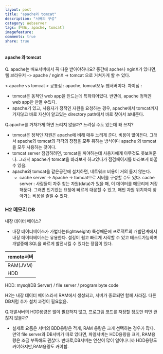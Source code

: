 ```yaml
---
layout: post
title: "apache와 tomcat"
description: "서버의 구성"
category: Webserver
tags: [배포, apache, tomcat]
imagefeature: 
comments: true
share: true
---
```

#### apache 와 tomcat

Q. apache는 배포서버에서 꼭 다운 받아야하나요?
중간에 apche나 nginX가 있다면, 웹 브라우저 -> apache / nginX -> tomcat 으로 거쳐가게 할 수 있다.

< apache vs tomcat >
공통점 : apache, tomcat모두 웹서버이다. 
차이점 : 
* tomcat은 동적인 web app을 만드는데 특화되어있다. 반면에, apache 정적인 web app만 만들 수있다.
* apache기 있고, 사용자가 정적인 자원을 요청하는 경우, apache에서 tomcat까지 가지않고 바로 자신이 알고있는 directory path에서 바로 찾아서 보내준다.

  
Q.apache를 거쳐가게 하면 느리지 않을까? 느려질 수도 있는데 왜 쓰지?
* tomcat은 정적인 자원은 apache에 비해 매우 느리게 준다. 비용이 많이든다. 그래서 apache와 tomcat의 각각의 장점을 모두 취하는 방식이다 apache 와 tomcat을 모두 사용하는 것이다.
* tomcat server 점검하려면, tomcat을 꺼야하는데 사용자에게 아무것도 못보여준다.
그래서 apache가 tomcat을 바라보게 하고있다가 점검페이지를 바라보게 바꿀 수 있음.
* apache와 tomcat을 같은공간에 설치하면, 네트워크 비용이 거의 들지 않는다. 
  * cache server -> Apache -> tomcat으로 서버를 구성할 수도 있다. 
  cache server : 사람들이 자주 찾는 자원(data)가 있을 때, 이 데이터를 메모리에 저장해둔다. 그러면 인기있는 요청에 빠르게 대응할 수 있고, 매번 자원 위치까지 찾아가는 비용을 줄일 수 있다.


### H2 메모리 DB

내장 데이터 베이스? 
* 내장 데이터베이스가 가볍다는(lightweight) 특성때문에 프로젝트의 개발단계에서 내장 데이터베이스는 유용한다. 설정이 쉽고 빠르게 시작할 수 있고 테스트가능하며 개발중에 SQL을 빠르게 발전시킬 수 있다는 장점이 있다.

|remote서버|
|----
|RAM(JVM)|
|HDD|

HDD: mysql(DB Server) / file server / program byte code

H2는 내장 데이터 베이스라서 RAM에서 생성되고, 서버가 종료되면 함께 사라짐.
다른 DB처럼 추가 설치 과정이 필요없음.

Q.개발서버의 HDD용량은 많이 필요하지 않고, 프로그램 코드를 저장할 정도만 되면 괜찮지 않을까? 
  - 실제로 요즘은 서버의 BDD용량은 적게, RAM 용량은 크게 선택하는 경우가 많다. 
만약 file server와 DB서버가 따로 있다면, 파일서버는 HDD용량을 크게, RAM용량은 조금 부족해도 괜찮다. 반대로,DB서버는 연산이 많이 일어나니까 HDD용량도 커야하지만,RAM용량도 커야함. 